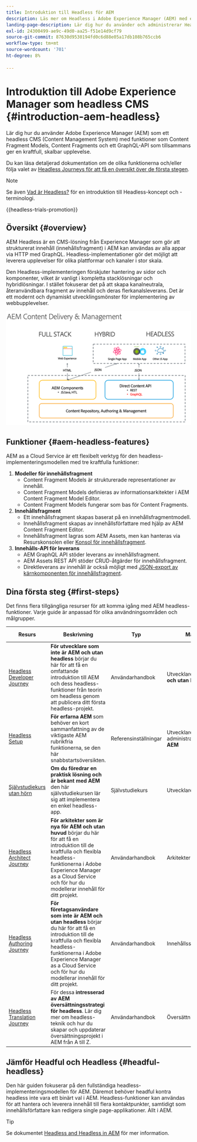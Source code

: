 ```yaml
---
title: Introduktion till Headless för AEM
description: Läs mer om Headless i Adobe Experience Manager (AEM) med en kombination av detaljerad dokumentation och headless-resor. Lär dig hur funktioner som modeller för innehållsfragment, innehållsfragment och ett GraphQL-API används för att driva Headless-upplevelser.
landing-page-description: Lär dig hur du använder och administrerar Headless i Adobe Experience Manager as a Cloud Service.
exl-id: 24300499-ae9c-49d0-aa25-f51e14d9cf79
source-git-commit: 87630d9530194fd0c6d88e05a17db108b765ccb6
workflow-type: tm+mt
source-wordcount: '701'
ht-degree: 8%

---
```



# Introduktion till Adobe Experience Manager som headless CMS {#introduction-aem-headless}

Lär dig hur du använder Adobe Experience Manager (AEM) som ett headless CMS (Content Management System) med funktioner som Content Fragment Models, Content Fragments och ett GraphQL-API som tillsammans ger en kraftfull, skalbar upplevelse.

Du kan läsa detaljerad dokumentation om de olika funktionerna och/eller följa valet av [Headless Journeys för att få en översikt över de första stegen](#first-steps).

>[!NOTE]
>
>Se även [Vad är Headless?](/help/headless/what-is-headless.md) för en introduktion till Headless-koncept och -terminologi.

{{headless-trials-promotion}}

## Översikt {#overview}

AEM Headless är en CMS-lösning från Experience Manager som gör att strukturerat innehåll (innehållsfragment) i AEM kan användas av alla appar via HTTP med GraphQL. Headless-implementationer gör det möjligt att leverera upplevelser för olika plattformar och kanaler i stor skala.

Den Headless-implementeringen förskjuter hantering av sidor och komponenter, vilket är vanligt i kompletta stacklösningar och hybridlösningar. I stället fokuserar det på att skapa kanalneutrala, återanvändbara fragment av innehåll och deras flerkanalsleverans. Det är ett modernt och dynamiskt utvecklingsmönster för implementering av webbupplevelser.

![AEM implementeringsmodeller](assets/aem-implementation-models.png)

## Funktioner {#aem-headless-features}

AEM as a Cloud Service är ett flexibelt verktyg för den headless-implementeringsmodellen med tre kraftfulla funktioner:

1. **Modeller för innehållsfragment**
   * Content Fragment Models är strukturerade representationer av innehåll.
   * Content Fragment Models definieras av informationsarkitekter i AEM Content Fragment Model Editor.
   * Content Fragment Models fungerar som bas för Content Fragments.
1. **Innehållsfragment**
   * Ett innehållsfragment skapas baserat på en innehållsfragmentmodell.
   * Innehållsfragment skapas av innehållsförfattare med hjälp av AEM Content Fragment Editor.
   * Innehållsfragment lagras som AEM Assets, men kan hanteras via Resurskonsolen eller [Konsol för innehållsfragment](/help/sites-cloud/administering/content-fragments/managing.md#content-fragments-console).
1. **Innehålls-API för leverans**
   * AEM GraphQL API stöder leverans av innehållsfragment.
   * AEM Assets REST API stöder CRUD-åtgärder för innehållsfragment.
   * Direktleverans av innehåll är också möjligt med [JSON-export av kärnkomponenten för innehållsfragment](https://experienceleague.adobe.com/docs/experience-manager-core-components/using/components/content-fragment-component.html).

## Dina första steg {#first-steps}

Det finns flera tillgängliga resurser för att komma igång med AEM headless-funktioner. Varje guide är anpassad för olika användningsområden och målgrupper.

| Resurs | Beskrivning | Typ | Målgrupp | Beräkna. Tid |
|---|---|---|---|---|
| [Headless Developer Journey](/help/journey-headless/developer/overview.md) | **För utvecklare som inte är AEM och utan headless** börjar du här för att få en omfattande introduktion till AEM och dess headless-funktioner från teorin om headless genom att publicera ditt första headless-projekt. | Användarhandbok | Utvecklare **nya i AEM och utan huvud** | 1 timme |
| [Headless Setup](/help/headless/setup/introduction.md) | **För erfarna AEM** som behöver en kort sammanfattning av de viktigaste AEM rubrikfria funktionerna, se den här snabbstartsöversikten. | Referensinställningar | Utvecklare, administratörer **med AEM** | 20 minuter |
| [Självstudiekurs utan hörn](https://experienceleague.adobe.com/docs/experience-manager-learn/getting-started-with-aem-headless/graphql/multi-step/overview.html) | **Om du föredrar en praktisk lösning och är bekant med AEM** den här självstudiekursen lär sig att implementera en enkel headless-app. | Självstudiekurs | Utvecklare | 2 timmar |
| [Headless Architect Journey](/help/journey-headless/architect/overview.md) | **För arkitekter som är nya för AEM och utan huvud** börjar du här för att få en introduktion till de kraftfulla och flexibla headless-funktionerna i Adobe Experience Manager as a Cloud Service och för hur du modellerar innehåll för ditt projekt. | Användarhandbok | Arkitekter | 1 timme |
| [Headless Authoring Journey](/help/journey-headless/author/overview.md) | **För företagsanvändare som inte är AEM och utan headless** börjar du här för att få en introduktion till de kraftfulla och flexibla headless-funktionerna i Adobe Experience Manager as a Cloud Service och för hur du modellerar innehåll för ditt projekt. | Användarhandbok | Innehållsskapare | 1 timme |
| [Headless Translation Journey](/help/journey-headless/translation/overview.md) | För dessa **intresserad av AEM översättningsstrategi för headless**. Lär dig mer om headless-teknik och hur du skapar och uppdaterar översättningsprojekt i AEM från A till Z. | Användarhandbok | Översättningsspecialister | 1 timme |

## Jämför Headful och Headless {#headful-headless}

Den här guiden fokuserar på den fullständiga headless-implementeringsmodellen för AEM. Däremot behöver headful kontra headless inte vara ett binärt val i AEM. Headless-funktioner kan användas för att hantera och leverera innehåll till flera kontaktpunkter, samtidigt som innehållsförfattare kan redigera single page-applikationer. Allt i AEM.

>[!TIP]
>
>Se dokumentet [Headless and Headless in AEM](/help/implementing/developing/headful-headless.md) för mer information.